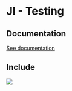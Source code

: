 # JI - Testing

## Documentation

<a href="https://ondrej-nemec.github.io/JI/?&file=testing.html">See documentation</a>

## Include

[![](https://jitpack.io/v/ondrej-nemec/JI.svg)](https://jitpack.io/#ondrej-nemec/JI)
